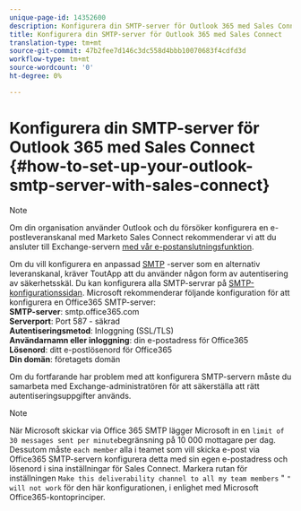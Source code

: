 ```yaml
---
unique-page-id: 14352600
description: Konfigurera din SMTP-server för Outlook 365 med Sales Connect - Marketo Docs - produktdokumentation
title: Konfigurera din SMTP-server för Outlook 365 med Sales Connect
translation-type: tm+mt
source-git-commit: 47b2fee7d146c3dc558d4bbb10070683f4cdfd3d
workflow-type: tm+mt
source-wordcount: '0'
ht-degree: 0%

---
```



# Konfigurera din SMTP-server för Outlook 365 med Sales Connect {#how-to-set-up-your-outlook-smtp-server-with-sales-connect}

>[!NOTE]
>
>Om din organisation använder Outlook och du försöker konfigurera en e-postleveranskanal med Marketo Sales Connect rekommenderar vi att du ansluter till Exchange-servern [med vår e-postanslutningsfunktion](http://docs.marketo.com/x/Z4AOAQ).

Om du vill konfigurera en anpassad [SMTP](http://docs.marketo.com/x/zYTS) -server som en alternativ leveranskanal, kräver ToutApp att du använder någon form av autentisering av säkerhetsskäl. Du kan konfigurera alla SMTP-servrar på [SMTP-konfigurationssidan](http://toutapp.com/next#settings/email-servers/smtp/configure). Microsoft rekommenderar följande konfiguration för att konfigurera en Office365 SMTP-server:\
**SMTP-server**: smtp.office365.com\
**Serverport**: Port 587 - säkrad\
**Autentiseringsmetod**: Inloggning (SSL/TLS)\
**Användarnamn eller inloggning**: din e-postadress för Office365\
**Lösenord**: ditt e-postlösenord för Office365\
**Din domän**: företagets domän

Om du fortfarande har problem med att konfigurera SMTP-servern måste du samarbeta med Exchange-administratören för att säkerställa att rätt autentiseringsuppgifter används.

>[!NOTE]
>
>När Microsoft skickar via Office 365 SMTP lägger Microsoft in en `limit of 30 messages sent per minute`begränsning på 10 000 mottagare per dag. Dessutom måste `each member` alla i teamet som vill skicka e-post via Office365 SMTP-servern konfigurera detta med sin egen e-postadress och lösenord i sina inställningar för Sales Connect. Markera rutan för inställningen `Make this deliverability channel to all my team members` &quot; `" will not work` för den här konfigurationen, i enlighet med Microsoft Office365-kontoprinciper.

